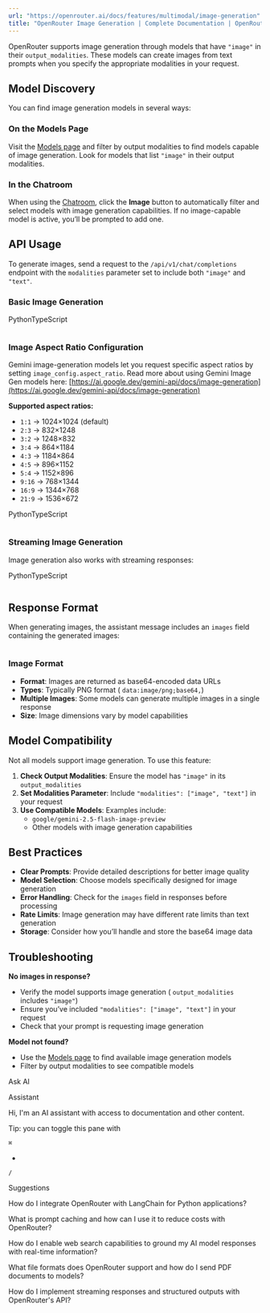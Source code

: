 ```yaml
---
url: "https://openrouter.ai/docs/features/multimodal/image-generation"
title: "OpenRouter Image Generation | Complete Documentation | OpenRouter | Documentation"
---
```


OpenRouter supports image generation through models that have `"image"` in their `output_modalities`. These models can create images from text prompts when you specify the appropriate modalities in your request.

## Model Discovery

You can find image generation models in several ways:

### On the Models Page

Visit the [Models page](https://openrouter.ai/models) and filter by output modalities to find models capable of image generation. Look for models that list `"image"` in their output modalities.

### In the Chatroom

When using the [Chatroom](https://openrouter.ai/chat), click the **Image** button to automatically filter and select models with image generation capabilities. If no image-capable model is active, you’ll be prompted to add one.

## API Usage

To generate images, send a request to the `/api/v1/chat/completions` endpoint with the `modalities` parameter set to include both `"image"` and `"text"`.

### Basic Image Generation

PythonTypeScript

```code-block text-sm

```

### Image Aspect Ratio Configuration

Gemini image-generation models let you request specific aspect ratios by setting `image_config.aspect_ratio`. Read more about using Gemini Image Gen models here: [https://ai.google.dev/gemini-api/docs/image-generation](https://ai.google.dev/gemini-api/docs/image-generation)

**Supported aspect ratios:**

- `1:1` → 1024×1024 (default)
- `2:3` → 832×1248
- `3:2` → 1248×832
- `3:4` → 864×1184
- `4:3` → 1184×864
- `4:5` → 896×1152
- `5:4` → 1152×896
- `9:16` → 768×1344
- `16:9` → 1344×768
- `21:9` → 1536×672

PythonTypeScript

```code-block text-sm

```

### Streaming Image Generation

Image generation also works with streaming responses:

PythonTypeScript

```code-block text-sm

```

## Response Format

When generating images, the assistant message includes an `images` field containing the generated images:

```code-block text-sm

```

### Image Format

- **Format**: Images are returned as base64-encoded data URLs
- **Types**: Typically PNG format ( `data:image/png;base64,`)
- **Multiple Images**: Some models can generate multiple images in a single response
- **Size**: Image dimensions vary by model capabilities

## Model Compatibility

Not all models support image generation. To use this feature:

1. **Check Output Modalities**: Ensure the model has `"image"` in its `output_modalities`
2. **Set Modalities Parameter**: Include `"modalities": ["image", "text"]` in your request
3. **Use Compatible Models**: Examples include:
   - `google/gemini-2.5-flash-image-preview`
   - Other models with image generation capabilities

## Best Practices

- **Clear Prompts**: Provide detailed descriptions for better image quality
- **Model Selection**: Choose models specifically designed for image generation
- **Error Handling**: Check for the `images` field in responses before processing
- **Rate Limits**: Image generation may have different rate limits than text generation
- **Storage**: Consider how you’ll handle and store the base64 image data

## Troubleshooting

**No images in response?**

- Verify the model supports image generation ( `output_modalities` includes `"image"`)
- Ensure you’ve included `"modalities": ["image", "text"]` in your request
- Check that your prompt is requesting image generation

**Model not found?**

- Use the [Models page](https://openrouter.ai/models) to find available image generation models
- Filter by output modalities to see compatible models

Ask AI

Assistant

Hi, I'm an AI assistant with access to documentation and other content.

Tip: you can toggle this pane with

`⌘`

+

`/`

Suggestions

How do I integrate OpenRouter with LangChain for Python applications?

What is prompt caching and how can I use it to reduce costs with OpenRouter?

How do I enable web search capabilities to ground my AI model responses with real-time information?

What file formats does OpenRouter support and how do I send PDF documents to models?

How do I implement streaming responses and structured outputs with OpenRouter's API?